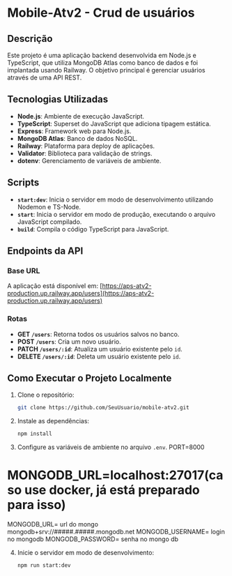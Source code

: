 
# Mobile-Atv2 - Crud de usuários

## Descrição

Este projeto é uma aplicação backend desenvolvida em Node.js e TypeScript, que utiliza MongoDB Atlas como banco de dados e foi implantada usando Railway. O objetivo principal é gerenciar usuários através de uma API REST.

## Tecnologias Utilizadas

- **Node.js**: Ambiente de execução JavaScript.
- **TypeScript**: Superset do JavaScript que adiciona tipagem estática.
- **Express**: Framework web para Node.js.
- **MongoDB Atlas**: Banco de dados NoSQL.
- **Railway**: Plataforma para deploy de aplicações.
- **Validator**: Biblioteca para validação de strings.
- **dotenv**: Gerenciamento de variáveis de ambiente.

## Scripts

- **`start:dev`**: Inicia o servidor em modo de desenvolvimento utilizando Nodemon e TS-Node.
- **`start`**: Inicia o servidor em modo de produção, executando o arquivo JavaScript compilado.
- **`build`**: Compila o código TypeScript para JavaScript.

## Endpoints da API

### Base URL

A aplicação está disponível em: [https://aps-atv2-production.up.railway.app/users](https://aps-atv2-production.up.railway.app/users)

### Rotas

- **GET `/users`**: Retorna todos os usuários salvos no banco.
- **POST `/users`**: Cria um novo usuário.
- **PATCH `/users/:id`**: Atualiza um usuário existente pelo `id`.
- **DELETE `/users/:id`**: Deleta um usuário existente pelo `id`.

## Como Executar o Projeto Localmente

1. Clone o repositório:
   ```bash
   git clone https://github.com/SeuUsuario/mobile-atv2.git
   ```

2. Instale as dependências:
   ```bash
   npm install
   ```

3. Configure as variáveis de ambiente no arquivo `.env`. 
PORT=8000 
# MONGODB_URL=localhost:27017(caso use docker, já está preparado para isso)
MONGODB_URL= url do mongo mongodb+srv://#####.#####.mongodb.net
MONGODB_USERNAME= login no mongodb
MONGODB_PASSWORD= senha no mongo db

4. Inicie o servidor em modo de desenvolvimento:
   ```bash
   npm run start:dev
   ```

